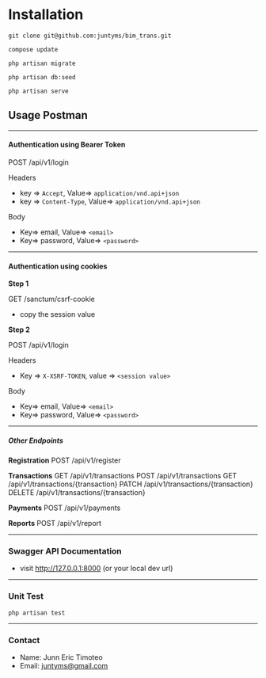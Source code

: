 # Installation
```
git clone git@github.com:juntyms/bim_trans.git
```

```
compose update
```

```
php artisan migrate
```

```
php artisan db:seed
```

```
php artisan serve
```

## Usage Postman
---
#### Authentication using Bearer Token
POST /api/v1/login

Headers
- key => `Accept`, Value=> `application/vnd.api+json`
- key => `Content-Type`, Value=> `application/vnd.api+json`

Body
- Key=> email, Value=> `<email>`
- Key=> password, Value=> `<password>`

---
#### Authentication using cookies
**Step 1**

GET /sanctum/csrf-cookie
- copy the session value

**Step 2**

POST /api/v1/login

Headers
- Key => `X-XSRF-TOKEN`, value => `<session value>`

Body
- Key=> email, Value=> `<email>`
- Key=> password, Value=> `<password>`

---

##### Other Endpoints
**Registration**
POST /api/v1/register

**Transactions**
GET /api/v1/transactions
POST /api/v1/transactions
GET /api/v1/transactions/{transaction}
PATCH /api/v1/transactions/{transaction}
DELETE /api/v1/transactions/{transaction}

**Payments**
POST /api/v1/payments

**Reports**
POST /api/v1/report

---
### Swagger API Documentation

- visit http://127.0.0.1:8000 (or your local dev url)

---
### Unit Test

```
php artisan test
```

---
### Contact
- Name: Junn Eric Timoteo
- Email: juntyms@gmail.com
